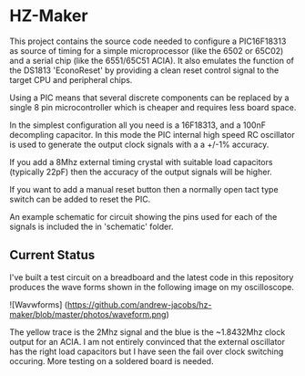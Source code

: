 # HZ-Maker
This project contains the source code needed to configure a PIC16F18313 as source of timing
for a simple microprocessor (like the 6502 or 65C02) and a serial chip (like the 6551/65C51
ACIA). It also emulates the function of the DS1813 'EconoReset' by providing a clean reset
control signal to the target CPU and peripheral chips.

Using a PIC means that several discrete components can be replaced by a single 8 pin
microcontroller which is cheaper and requires less board space.

In the simplest configuration all you need is a 16F18313, and a 100nF decompling capacitor.
In this mode the PIC internal high speed RC oscillator is used to generate the output clock
signals with a a +/-1% accuracy.

If you add a 8Mhz external timing crystal with suitable load capacitors (typically 22pF) then
the accuracy of the output signals will be higher.

If you want to add a manual reset button then a normally open tact type switch can be added
to reset the PIC.

An example schematic for circuit showing the pins used for each of the signals is included
the in 'schematic' folder.

## Current Status

I've built a test circuit on a breadboard and the latest code in this repository produces
the wave forms shown in the following image on my oscilloscope.

![Wavwforms]
(https://github.com/andrew-jacobs/hz-maker/blob/master/photos/waveform.png)

The yellow trace is the 2Mhz signal and the blue is the ~1.8432Mhz clock output for an ACIA.
I am not entirely convinced that the external oscillator has the right load capacitors but
I have seen the fail over clock switching occuring. More testing on a soldered board is needed.
